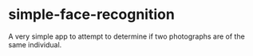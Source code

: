 # simple-face-recognition
A very simple app to attempt to determine if two photographs are of the same individual.
